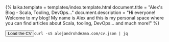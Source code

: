{%
	laika.template = templates/index.template.html
	document.title = "Alex's Blog - Scala, Tooling, DevOps..."
	document.description = "Hi everyone! Welcome to my blog! My name is Alex and this is my personal space where you can find articles about Scala, tooling, DevOps... and much more!"
%}

<pre><button>Load the CV</button><code class="language-bash">curl -sS alejandrohdezma.com/cv.json | jq</code></pre>